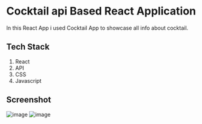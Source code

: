# Cocktail api Based React Application
In this React App i used Cocktail App to showcase all info about cocktail.

## Tech Stack
1. React
2. API
3. CSS
4. Javascript

## Screenshot
![image](https://user-images.githubusercontent.com/46845822/136256424-c0a0a0b2-78c5-414c-b35a-41256fea4a5e.png)
![image](https://user-images.githubusercontent.com/46845822/136256541-c05358cb-c4cd-48bf-abf4-ca9ec8750cdf.png)

